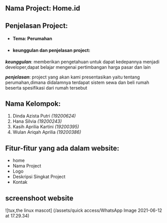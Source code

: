 ## Nama Project: Home.id
## Penjelasan Project:
* #### Tema: Perumahan
* #### keunggulan dan penjelasan project: 
***keunggulan***: memberikan pengetahuan untuk dapat kedepannya menjadi developer,dapat belajar mengenai pertimbangan harga pasar dan lain

***penjelasan***: project yang akan kami presentasikan yaitu tentang perumahan,dimana didalamnya terdapat sistem sewa dan beli rumah beserta spesifikasi dari rumah tersebut
## Nama Kelompok: 
1. Dinda Azista Putri *(19200624)*
2. Hana Silvia *(19200243)*
3. Kasih Aprilia Kartini *(19200395)*
4. Wulan Ariqah Aprilia *(19200386)*
## Fitur-fitur yang ada dalam website:
* home
* Nama Project
* Logo
* Deskripsi Singkat Project
* Kontak
## screenshoot website
![tux,the linux mascot] (/assets/quick access/WhatsApp Image 2021-06-12 at 17.29.34)